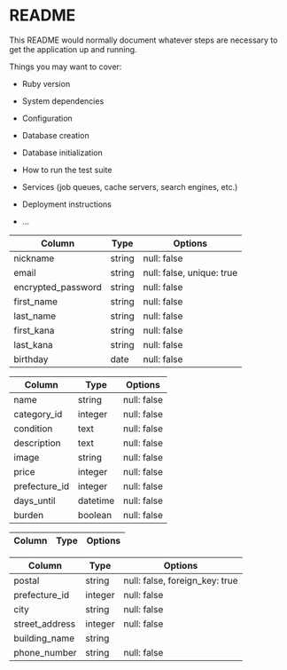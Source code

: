 # README

This README would normally document whatever steps are necessary to get the
application up and running.

Things you may want to cover:

* Ruby version

* System dependencies

* Configuration

* Database creation

* Database initialization

* How to run the test suite

* Services (job queues, cache servers, search engines, etc.)

* Deployment instructions

* ...

<!-- usersテーブル -->

|Column             |Type    |Options                       |
|------             |----    |-------                       |
|nickname           |string  |null: false                   |
|email              |string  |null: false, unique: true     |
|encrypted_password |string  |null: false                   |
|first_name         |string  |null: false                   |
|last_name          |string  |null: false                   |
|first_kana         |string  |null: false                   |
|last_kana          |string  |null: false                   |
|birthday           |date    |null: false                   |

<!-- goodsテーブル -->

|Column       |Type    |Options    |
|------       |----    |-------    |
|name         |string  |null: false|
|category_id  |integer |null: false|
|condition    |text    |null: false|
|description  |text    |null: false|
|image        |string  |null: false|
|price        |integer |null: false|
|prefecture_id|integer |null: false|
|days_until   |datetime|null: false|
|burden       |boolean |null: false|

<!-- buysテーブル -->

|Column|Type|Options|
|------|----|-------|

<!-- shippingsテーブル -->

|Column        |Type   |Options    |
|------        |----   |-------    |
|postal        |string |null: false, foreign_key: true|
|prefecture_id |integer|null: false|
|city          |string |null: false|
|street_address|integer|null: false|
|building_name |string |           |
|phone_number  |string |null: false|